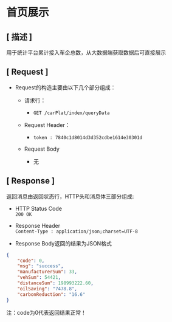 # 首页展示

## [ 描述 ]

用于统计平台累计接入车企总数，从大数据端获取数据后可直接展示

## [ Request ]

+ Request的构造主要由以下几个部分组成：
  + 请求行：
    + `GET /carPlat/index/queryData`

  + Request Header：
    + `token : 7840c1d8014d3d352cdbe1614e30301d`

  + Request Body
    + 无

## [ Response ]

返回消息由返回状态行，HTTP头和消息体三部分组成:

+ HTTP Status Code  
`200 OK`

+ Response Header  
`Content-Type : application/json;charset=UTF-8`

+ Response Body返回的结果为JSON格式

``` json
{
    "code": 0,
    "msg": "success",
    "manufacturerSum": 33,
    "vehSum": 54421,
    "distanceSum": 198993222.60,
    "oilSaving": "7478.8",
    "carbonReduction": "16.6"
}
```

注：code为0代表返回结果正常！
